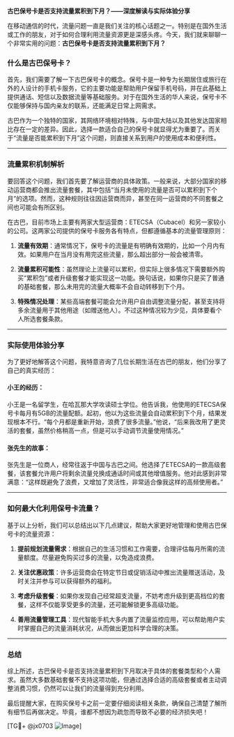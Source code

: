 **古巴保号卡是否支持流量累积到下月？——深度解读与实际体验分享**

在移动通信的时代，流量问题一直是我们关注的核心话题之一。特别是在国外生活或工作的朋友，对于如何合理利用流量资源更是深感头疼。今天，我们就来聊聊一个非常实用的问题：**古巴保号卡是否支持流量累积到下月？**

### 什么是古巴保号卡？

首先，我们需要了解一下古巴保号卡的概念。保号卡是一种专为长期居住或旅行在外的人设计的手机卡服务，它的主要功能是帮助用户保留手机号码，并在此基础上提供通话、短信以及数据流量等基础服务。对于在国外生活的华人来说，保号卡不仅能够保持与国内亲友的联系，还能满足日常上网需求。

古巴作为一个独特的国家，其网络环境相对特殊，与中国大陆以及其他发达国家相比存在一定的差异。因此，选择一款适合自己的保号卡就显得尤为重要了。而关于“流量是否能累积到下月”这个问题，则直接关系到用户的使用成本和便利性。

---

### 流量累积机制解析

要回答这个问题，我们首先要了解运营商的具体政策。一般来说，大部分国家的移动运营商都会推出流量套餐，其中包括“当月未使用的流量是否可以累积到下个月”的选项。然而，这种规则往往因运营商而异，甚至在同一运营商的不同套餐之间也可能会有所区别。

在古巴，目前市场上主要有两家大型运营商：ETECSA（Cubacel）和另一家较小的公司。这两家公司提供的保号卡服务各有特点，但都遵循基本的流量管理原则：

1. **流量有效期**：通常情况下，保号卡的流量是有明确有效期的，比如一个月内有效。如果用户在当月没有用完这些流量，那么超出部分一般会被清零。
   
2. **流量累积可能性**：虽然理论上流量可以累积，但实际上很多情况下需要额外购买“累积包”或者升级套餐才能实现这一功能。换句话说，如果你只是买了普通的基础套餐，那么未用完的流量大概率不会自动转移到下个月。

3. **特殊情况处理**：某些高端套餐可能会允许用户自由调整流量分配，甚至支持将多余流量用于其他用途（如赠送他人）。不过这种情况较为少见，具体要看个人所选套餐条款。

---

### 实际使用体验分享

为了更好地解答这个问题，我特意咨询了几位长期生活在古巴的朋友，他们分享了自己的真实经历：

#### 小王的经历：
小王是一名留学生，在哈瓦那大学攻读硕士学位。他告诉我，他使用的ETECSA保号卡每月有5GB的流量配额。起初，他以为这些流量会自动累积到下个月，结果发现根本不行。“每个月都是重新开始，浪费了很多流量。”他说，“后来我改用了更灵活的套餐，虽然价格稍高一点，但是可以手动调节流量使用情况。”

#### 张先生的故事：
张先生是一位商人，经常往返于中国与古巴之间。他选择了ETECSA的一款高级套餐，该套餐允许用户将剩余流量兑换成通话时间或其他增值服务。他对此感到非常满意：“这样既避免了浪费，又增加了灵活性，非常适合像我这样的高频使用者。”

---

### 如何最大化利用保号卡流量？

基于以上分析，我们可以总结出以下几点建议，帮助大家更好地管理和使用古巴保号卡的流量资源：

1. **提前规划流量需求**：根据自己的生活习惯和工作需要，合理评估每月所需的流量额度。尽量避免购买过多的流量，以免造成浪费。

2. **关注优惠政策**：许多运营商会在特定节日或促销活动中推出流量赠送活动，及时关注并参与可以获得额外的福利。

3. **考虑升级套餐**：如果你发现自己经常超支流量，不妨考虑升级到更高档位的套餐，这样不仅能享受更多的流量，还可能解锁更多高级功能。

4. **善用流量管理工具**：现代智能手机大多内置了流量监控应用，可以帮助用户实时掌握自己的流量消耗状况，从而做出更加科学合理的决策。

---

### 总结

综上所述，古巴保号卡是否支持流量累积到下月取决于具体的套餐类型和个人需求。虽然大多数基础套餐不支持这项功能，但通过选择合适的高级套餐或者主动调整消费习惯，仍然可以让我们的流量得到充分利用。

最后提醒大家，在购买保号卡之前一定要仔细阅读相关条款，确保自己清楚了解所有细节后再做决定。毕竟，谁都不想因为疏忽而导致不必要的经济损失吧！

[TG💪+ @jx0703 ![Image](https://github.com/user-attachments/assets/dbca1d08-cadb-493c-b0ec-ad6f7a83f270)]